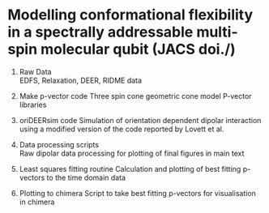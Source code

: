 # Modelling conformational flexibility in a spectrally addressable multi-spin molecular qubit (JACS doi./)

1) Raw Data<br />
   EDFS, Relaxation, DEER, RIDME data<br />

2) Make p-vector code 
   Three spin cone geometric cone model 
   P-vector libraries

3) oriDEERsim code
   Simulation of orientation dependent dipolar interaction using a modified version of the code reported by Lovett et al. 

4) Data processing scripts  
   Raw dipolar data processing for plotting of final figures in main text

5) Least squares fitting routine 
   Calculation and plotting of best fitting p-vectors to the time domain data

6) Plotting to chimera
   Script to take best fitting p-vectors for visualisation in chimera
